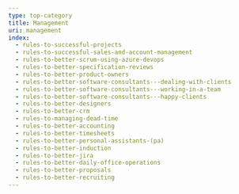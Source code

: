 ```yaml
---
type: top-category
title: Management
uri: management
index:
  - rules-to-successful-projects
  - rules-to-successful-sales-and-account-management
  - rules-to-better-scrum-using-azure-devops
  - rules-to-better-specification-reviews
  - rules-to-better-product-owners
  - rules-to-better-software-consultants---dealing-with-clients
  - rules-to-better-software-consultants---working-in-a-team
  - rules-to-better-software-consultants---happy-clients
  - rules-to-better-designers
  - rules-to-better-crm
  - rules-to-managing-dead-time
  - rules-to-better-accounting
  - rules-to-better-timesheets
  - rules-to-better-personal-assistants-(pa)
  - rules-to-better-induction
  - rules-to-better-jira
  - rules-to-better-daily-office-operations
  - rules-to-better-proposals
  - rules-to-better-recruiting
---
```


